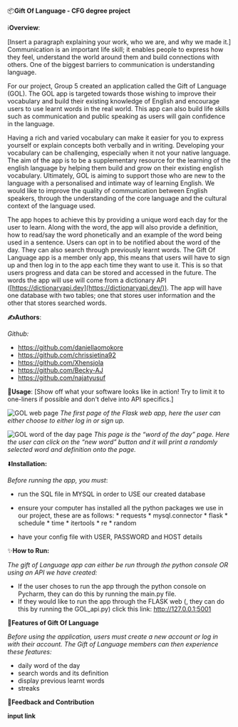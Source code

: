 📦<b>Gift Of Language - CFG degree project</b>

ℹ️<b>Overview</b>:

[Insert a paragraph explaining your work, who we are, and why we made it.]
Communication is an important life skill; it enables people to express how they feel, understand the world around them and build connections with others. One of the biggest barriers to communication is understanding language.

For our project, Group 5 created an application called the Gift of Language (GOL). The GOL app is targeted towards those wishing to improve their vocabulary and build their existing knowledge of English and encourage users to use learnt words in the real world. This app can also build life skills such as communication and public speaking as users will gain confidence in the language. 

Having a rich and varied vocabulary can make it easier for you to express yourself or explain concepts both verbally and in writing. Developing your vocabulary can be challenging, especially when it not your native language. The aim of the app is to be a supplementary resource for the learning of the english language by helping them build and grow on their existing english vocabulary. Ultimately, GOL is aiming to support those who are new to the language with a personalised and intimate way of learning English. We would like to improve the quality of communication between English speakers, through the understanding of the core language and the cultural context of the language used. 

The app hopes to achieve this by providing a unique word each day for the user to learn. Along with the word, the app will also provide a definition, how to read/say the word phonetically and an example of the word being used in a sentence. Users can opt in to be notified about the word of the day. They can also search through previously learnt words. The Gift Of Language app is a member only app, this means that users will have to sign up and then log in to the app each time they want to use it. This is so that users progress and data can be stored and accessed in the future.  The words the app will use will come from a dictionary API ([https://dictionaryapi.dev](https://dictionaryapi.dev/)). The app will have one database with two tables; one that stores user information and the other that stores searched words.



<b>✍️Authors</b>:

<i>Github:</i>
* https://github.com/daniellaomokore
* https://github.com/chrissietina92
* https://github.com/Xhensjola
* https://github.com/Becky-AJ
* https://github.com/najatyusuf



🚀<b>Usage</b>:
[Show off what your software looks like in action! Try to limit it to one-liners if possible and don't delve into API specifics.]

![GOL web page](https://user-images.githubusercontent.com/85261489/199945098-a2b325dd-b795-4692-bd71-a7f971cf3cad.png)
<i>The first page of the Flask web app, here the user can either choose to either log in or sign up.</i>

![GOL word of the day page](https://user-images.githubusercontent.com/85261489/199945131-4f75bc31-f914-412c-b096-7ff3702fc168.png)
<i>This page is the “word of the day” page. Here the user can click on the  “new word” button and it will print a randomly selected word and definition onto the page.</i>

⬇️<b>Installation:</b>

<i>Before running the app, you must</i>:
* run the SQL file in MYSQL in order to USE our created database
* ensure your computer has installed all the python packages we use in our project, these are as follows:
                          * requests
                          * mysql.connector
                          * flask
                          * schedule
                          * time
                          * itertools
                          * re
                          * random
                          
                        
* have your config file with USER, PASSWORD and HOST details


✨<b>How to Run:</b>

<i>The gift of Language app can either be run through the python console OR using an API we have created:</i>

* If the user choses to run the app through the python console on Pycharm, they can do this by running the main.py file.
* If they would like to run the app through the FLASK web (, they can do this by running the GOL_api.py) click this link: http://127.0.0.1:5001

🌟<b>Features of Gift Of Language</b>

<i>Before using the application, users must create a new account or log in with their account. The Gift of Language members can then experience these features: </i>

* daily word of the day
* search words and its definition
* display previous learnt words
* streaks

💭<b>Feedback and Contribution</b>

**input link**


